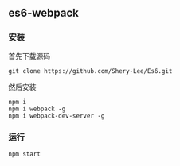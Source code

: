 ## es6-webpack

### 安装

首先下载源码

```shell
git clone https://github.com/Shery-Lee/Es6.git
```

然后安装

```shell
npm i
npm i webpack -g
npm i webpack-dev-server -g
```

### 运行

```shell
npm start
```
